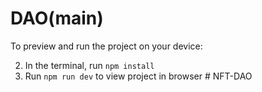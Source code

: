 
  # DAO(main)

  To preview and run the project on your device:
  
  2) In the terminal, run `npm install`
  3) Run `npm run dev` to view project in browser
  #   N F T - D A O  
 